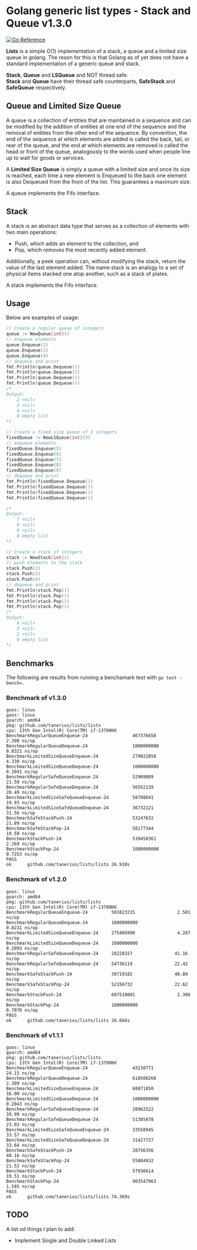 # Golang generic list types - Stack and Queue v1.3.0

[![Go Reference](https://pkg.go.dev/badge/github.com/tanerius/lists.svg)](https://pkg.go.dev/github.com/tanerius/lists)

**Lists** is a simple O(1) implementation of a stack, a queue and a limited size queue in golang. 
The reson for this is that Golang as of yet does not have a standard implementation of a generic queue and stack.  
  
**Stack**, **Queue** and **LSQueue** and NOT thread safe.  
**Stack** and **Queue** have their thread safe counterparts, **SafeStack** and **SafeQueue** respectively.  

## Queue and Limited Size Queue

A queue is a collection of entities that are maintained in a sequence and can be modified by the addition of entities at one end of the sequence and the removal of entities from the other end of the sequence. By convention, the end of the sequence at which elements are added is called the back, tail, or rear of the queue, and the end at which elements are removed is called the head or front of the queue, analogously to the words used when people line up to wait for goods or services.  

A **Limited Size Queue** is simply a queue with a limited size and once its size is reached, each time a new element is Enqueued to the back one element is also Dequeued from the front of the list. This guarantees a maximum size.
  
A queue implements the Fifo interface.

## Stack 

A stack is an abstract data type that serves as a collection of elements with two main operations:

 - Push, which adds an element to the collection, and  
 - Pop, which removes the most recently added element.  
  
Additionally, a peek operation can, without modifying the stack, return the value of the last element added. The name stack is an analogy to a set of physical items stacked one atop another, such as a stack of plates.  
  
A stack implements the Fifo interface.

## Usage 
Below are examples of usage:  
  
```go
// Create a regular queue of integers
queue := NewQueue[int]()
// enqueue elements
queue.Enqueue(2)
queue.Enqueue(3)
queue.Enqueue(4)
// dequeue and print
fmt.Println(queue.Dequeue())
fmt.Println(queue.Dequeue())
fmt.Println(queue.Dequeue())
fmt.Println(queue.Dequeue())
/*
Output:
    2 <nil>
    3 <nil>
    4 <nil>
    0 empty list
*/

// Create a fixed size queue of 3 integers
fixedQueue := NewLSQueue[int](3)
// enqueue elements
fixedQueue.Enqueue(5)
fixedQueue.Enqueue(6)
fixedQueue.Enqueue(7)
fixedQueue.Enqueue(8)
fixedQueue.Enqueue(9)
// dequeue and print
fmt.Println(fixedQueue.Dequeue())
fmt.Println(fixedQueue.Dequeue())
fmt.Println(fixedQueue.Dequeue())
fmt.Println(fixedQueue.Dequeue())

/*
Output:
    7 <nil>
    8 <nil>
    9 <nil>
    0 empty list
*/

// Create a stack of integers
stack := NewStack[int]()
// push elements to the stack
stack.Push(2)
stack.Push(3)
stack.Push(4)
// dequeue and print
fmt.Println(stack.Pop())
fmt.Println(stack.Pop())
fmt.Println(stack.Pop())
fmt.Println(stack.Pop())
/*
Output:
    4 <nil>
    3 <nil>
    2 <nil>
    0 empty list
*/

```

## Benchmarks

The following are results from running a benchamark test with `go test -bench=.`

### Benchmark of v1.3.0

```
goos: linux
goos: linux
goarch: amd64
pkg: github.com/tanerius/lists/lists
cpu: 13th Gen Intel(R) Core(TM) i7-13700HX
BenchmarkRegularQueueEnqueue-24                 467376658                2.300 ns/op
BenchmarkRegularQueueDequeue-24                 1000000000               0.8321 ns/op
BenchmarkLimitedSizeQueueEnqueue-24             279022058                4.330 ns/op
BenchmarkLimitedSizeQueueDequeue-24             1000000000               0.2041 ns/op
BenchmarkRegularSafeQueueEnqueue-24             52909809                21.50 ns/op
BenchmarkRegularSafeQueueDequeue-24             56552139                20.49 ns/op
BenchmarkLimitedSizeSafeQueueEnqueue-24         58708641                19.93 ns/op
BenchmarkLimitedSizeSafeQueueDequeue-24         36732121                31.56 ns/op
BenchmarkSafeStackPush-24                       53247632                21.89 ns/op
BenchmarkSafeStackPop-24                        58177344                19.50 ns/op
BenchmarkStackPush-24                           539450361                2.269 ns/op
BenchmarkStackPop-24                            1000000000               0.7253 ns/op
PASS
ok      github.com/tanerius/lists/lists 26.910s
```

### Benchmark of v1.2.0

```
goos: linux
goarch: amd64
pkg: github.com/tanerius/lists/lists
cpu: 13th Gen Intel(R) Core(TM) i7-13700HX
BenchmarkRegularQueueEnqueue-24         501823215                2.501 ns/op
BenchmarkRegularQueueDequeue-24         1000000000               0.8231 ns/op
BenchmarkLimitedSizeQueueEnqueue-24     275466990                4.287 ns/op
BenchmarkLimitedSizeQueueDequeue-24     1000000000               0.2093 ns/op
BenchmarkRegularSafeQueueEnqueue-24     28228327                41.16 ns/op
BenchmarkRegularSafeQueueDequeue-24     54736119                22.42 ns/op
BenchmarkSafeStackPush-24               30719182                40.89 ns/op
BenchmarkSafeStackPop-24                52156732                22.62 ns/op
BenchmarkStackPush-24                   607518001                2.386 ns/op
BenchmarkStackPop-24                    1000000000               0.7070 ns/op
PASS
ok      github.com/tanerius/lists/lists 26.666s
```

### Benchmark of v1.1.1

```
goos: linux
goarch: amd64
pkg: github.com/tanerius/lists/lists
cpu: 13th Gen Intel(R) Core(TM) i7-13700HX
BenchmarkRegularQueueEnqueue-24                 43230771                24.15 ns/op
BenchmarkRegularQueueDequeue-24                 618508268                2.309 ns/op
BenchmarkLimitedSizeQueueEnqueue-24             68871850                16.00 ns/op
BenchmarkLimitedSizeQueueDequeue-24             1000000000               0.2043 ns/op
BenchmarkRegularSafeQueueEnqueue-24             28962522                39.99 ns/op
BenchmarkRegularSafeQueueDequeue-24             51305078                23.03 ns/op
BenchmarkLimitedSizeSafeQueueEnqueue-24         33558945                33.57 ns/op
BenchmarkLimitedSizeSafeQueueDequeue-24         31427727                33.64 ns/op
BenchmarkSafeStackPush-24                       28756356                40.16 ns/op
BenchmarkSafeStackPop-24                        55884932                21.52 ns/op
BenchmarkStackPush-24                           57936614                19.51 ns/op
BenchmarkStackPop-24                            903547963                1.585 ns/op
PASS
ok      github.com/tanerius/lists/lists 74.369s
```

## TODO

A list od things I plan to add:

- Implement Single and Double Linked Lists